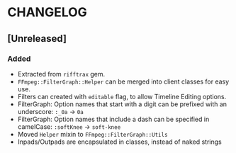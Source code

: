 # CHANGELOG

## [Unreleased]

### Added
 - Extracted from `rifftrax` gem.
 - `FFmpeg::FilterGraph::Helper` can be merged into client classes for easy use.
 - Filters can created with `editable` flag, to allow Timeline Editing options.
 - FilterGraph: Option names that start with a digit can be prefixed with an
   underscore: `:_0a` -> `0a`
 - FilterGraph: Option names that include a dash can be specified in camelCase:
   `:softKnee` -> `soft-knee`
 - Moved `Helper` mixin to `FFmpeg::FilterGraph::Utils`
 - Inpads/Outpads are encapsulated in classes, instead of naked strings
